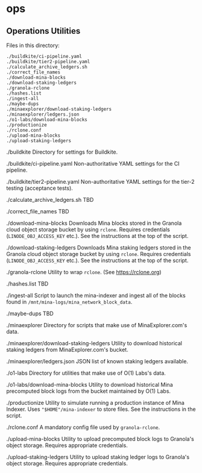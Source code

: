 # ops

## Operations Utilities

Files in this directory:

```
./buildkite/ci-pipeline.yaml
./buildkite/tier2-pipeline.yaml
./calculate_archive_ledgers.sh
./correct_file_names
./download-mina-blocks
./download-staking-ledgers
./granola-rclone
./hashes.list
./ingest-all
./maybe-dups
./minaexplorer/download-staking-ledgers
./minaexplorer/ledgers.json
./o1-labs/download-mina-blocks
./productionize
./rclone.conf
./upload-mina-blocks
./upload-staking-ledgers
```

./buildkite
  Directory for settings for Buildkite.

./buildkite/ci-pipeline.yaml
  Non-authoritative YAML settings for the CI pipeline.

./buildkite/tier2-pipeline.yaml
  Non-authoritative YAML settings for the tier-2 testing (acceptance tests).

./calculate_archive_ledgers.sh
  TBD

./correct_file_names
  TBD

./download-mina-blocks
  Downloads Mina blocks stored in the Granola cloud object storage bucket by
  using `rclone`. Requires credentials (`LINODE_OBJ_ACCESS_KEY` etc.). See the
  instructions at the top of the script.

./download-staking-ledgers
  Downloads Mina staking ledgers stored in the Granola cloud object storage
  bucket by using `rclone`. Requires credentials (`LINODE_OBJ_ACCESS_KEY`
  etc.). See the instructions at the top of the script.

./granola-rclone
  Utility to wrap `rclone`. (See https://rclone.org)

./hashes.list
  TBD

./ingest-all
  Script to launch the mina-indexer and ingest all of the blocks found in
  `/mnt/mina-logs/mina_network_block_data`.

./maybe-dups
  TBD

./minaexplorer
  Directory for scripts that make use of MinaExplorer.com's data.

./minaexplorer/download-staking-ledgers
  Utility to download historical staking ledgers from MinaExplorer.com's bucket.

./minaexplorer/ledgers.json
  JSON list of known staking ledgers available.

./o1-labs
  Directory for utilities that make use of O(1) Labs's data.

./o1-labs/download-mina-blocks
  Utility to download historical Mina precomputed block logs from the bucket
  maintained by O(1) Labs.

./productionize
  Utility to simulate running a production instance of Mina Indexer. Uses
  `"$HOME"/mina-indexer` to store files. See the instructions in the script.

./rclone.conf
  A mandatory config file used by `granola-rclone`.

./upload-mina-blocks
  Utility to upload precomputed block logs to Granola's object storage.
  Requires appropriate credentials.

./upload-staking-ledgers
  Utility to upload staking ledger logs to Granola's object storage. Requires
  appropriate credentials.
